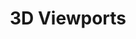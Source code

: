 ﻿---
title: 3D Viewports
type: docs
weight: 90
url: /it/net/3d-viewports/
description: Articoli circa 3D visualizzazioni in Aspose.3D for .NET.
---
